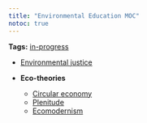 ```yaml
---
title: "Environmental Education MOC"
notoc: true
---
```


**Tags:** [in-progress](notes/por/in-progress.md)

- [Environmental justice](notes/environmental-educ/envi-justice.md)

- **Eco-theories**
	- [Circular economy](notes/environmental-educ/circular-economy.md)
	- [Plenitude](notes/environmental-educ/plenitude.md)
	- [Ecomodernism](notes/environmental-educ/ecomodernism.md)
